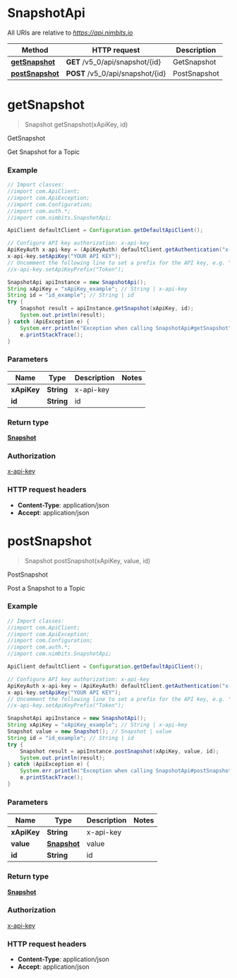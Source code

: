 # SnapshotApi

All URIs are relative to *https://api.nimbits.io*

Method | HTTP request | Description
------------- | ------------- | -------------
[**getSnapshot**](SnapshotApi.md#getSnapshot) | **GET** /v5_0/api/snapshot/{id} | GetSnapshot
[**postSnapshot**](SnapshotApi.md#postSnapshot) | **POST** /v5_0/api/snapshot/{id} | PostSnapshot


<a name="getSnapshot"></a>
# **getSnapshot**
> Snapshot getSnapshot(xApiKey, id)

GetSnapshot

Get Snapshot for a Topic

### Example
```java
// Import classes:
//import com.ApiClient;
//import com.ApiException;
//import com.Configuration;
//import com.auth.*;
//import com.nimbits.SnapshotApi;

ApiClient defaultClient = Configuration.getDefaultApiClient();

// Configure API key authorization: x-api-key
ApiKeyAuth x-api-key = (ApiKeyAuth) defaultClient.getAuthentication("x-api-key");
x-api-key.setApiKey("YOUR API KEY");
// Uncomment the following line to set a prefix for the API key, e.g. "Token" (defaults to null)
//x-api-key.setApiKeyPrefix("Token");

SnapshotApi apiInstance = new SnapshotApi();
String xApiKey = "xApiKey_example"; // String | x-api-key
String id = "id_example"; // String | id
try {
    Snapshot result = apiInstance.getSnapshot(xApiKey, id);
    System.out.println(result);
} catch (ApiException e) {
    System.err.println("Exception when calling SnapshotApi#getSnapshot");
    e.printStackTrace();
}
```

### Parameters

Name | Type | Description  | Notes
------------- | ------------- | ------------- | -------------
 **xApiKey** | **String**| x-api-key |
 **id** | **String**| id |

### Return type

[**Snapshot**](Snapshot.md)

### Authorization

[x-api-key](../README.md#x-api-key)

### HTTP request headers

 - **Content-Type**: application/json
 - **Accept**: application/json

<a name="postSnapshot"></a>
# **postSnapshot**
> Snapshot postSnapshot(xApiKey, value, id)

PostSnapshot

Post a Snapshot to a Topic

### Example
```java
// Import classes:
//import com.ApiClient;
//import com.ApiException;
//import com.Configuration;
//import com.auth.*;
//import com.nimbits.SnapshotApi;

ApiClient defaultClient = Configuration.getDefaultApiClient();

// Configure API key authorization: x-api-key
ApiKeyAuth x-api-key = (ApiKeyAuth) defaultClient.getAuthentication("x-api-key");
x-api-key.setApiKey("YOUR API KEY");
// Uncomment the following line to set a prefix for the API key, e.g. "Token" (defaults to null)
//x-api-key.setApiKeyPrefix("Token");

SnapshotApi apiInstance = new SnapshotApi();
String xApiKey = "xApiKey_example"; // String | x-api-key
Snapshot value = new Snapshot(); // Snapshot | value
String id = "id_example"; // String | id
try {
    Snapshot result = apiInstance.postSnapshot(xApiKey, value, id);
    System.out.println(result);
} catch (ApiException e) {
    System.err.println("Exception when calling SnapshotApi#postSnapshot");
    e.printStackTrace();
}
```

### Parameters

Name | Type | Description  | Notes
------------- | ------------- | ------------- | -------------
 **xApiKey** | **String**| x-api-key |
 **value** | [**Snapshot**](Snapshot.md)| value |
 **id** | **String**| id |

### Return type

[**Snapshot**](Snapshot.md)

### Authorization

[x-api-key](../README.md#x-api-key)

### HTTP request headers

 - **Content-Type**: application/json
 - **Accept**: application/json

